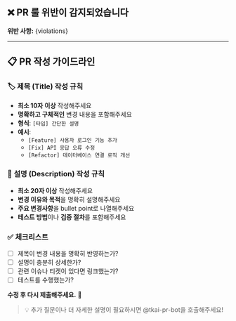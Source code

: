 ## ❌ PR 룰 위반이 감지되었습니다

**위반 사항:**
{violations}

---

## 📋 **PR 작성 가이드라인**

### 🏷️ **제목 (Title) 작성 규칙**
- **최소 10자 이상** 작성해주세요
- **명확하고 구체적인** 변경 내용을 포함해주세요
- **형식**: `[타입] 간단한 설명`
- **예시**: 
  - `[Feature] 사용자 로그인 기능 추가`
  - `[Fix] API 응답 오류 수정`
  - `[Refactor] 데이터베이스 연결 로직 개선`

### 📝 **설명 (Description) 작성 규칙**
- **최소 20자 이상** 작성해주세요
- **변경 이유와 목적**을 명확히 설명해주세요
- **주요 변경사항**을 bullet point로 나열해주세요
- **테스트 방법**이나 **검증 절차**를 포함해주세요

### ✅ **체크리스트**
- [ ] 제목이 변경 내용을 명확히 반영하는가?
- [ ] 설명이 충분히 상세한가?
- [ ] 관련 이슈나 티켓이 있다면 링크했는가?
- [ ] 테스트를 수행했는가?

**수정 후 다시 제출해주세요.** 🙏
> 💡 추가 질문이나 더 자세한 설명이 필요하시면 @tkai-pr-bot을 호출해주세요!
